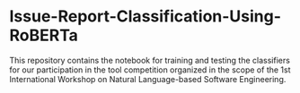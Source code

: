 # Issue-Report-Classification-Using-RoBERTa
This repository contains the notebook for training and testing the classifiers for our participation in the tool competition organized in the scope of the 1st International Workshop on Natural Language-based Software Engineering.
